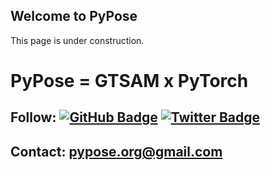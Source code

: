 ## Welcome to PyPose

This page is under construction.

# PyPose = GTSAM x PyTorch

## Follow: [![GitHub Badge](https://img.shields.io/badge/-GitHub-1ca0f1?style=flat&logo=github&logoColor=white&link=https://github.com/pypose)](https://github.com/pypose) [![Twitter Badge](https://img.shields.io/badge/-Twitter-1ca0f1?style=flat&logo=twitter&logoColor=white&link=https://twitter.com/DrChenWang)](https://twitter.com/pypose_org)

## Contact: pypose.org@gmail.com
